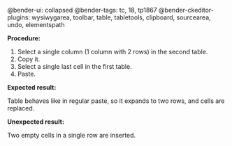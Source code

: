 @bender-ui: collapsed
@bender-tags: tc, 18, tp1867
@bender-ckeditor-plugins: wysiwygarea, toolbar, table, tabletools, clipboard, sourcearea, undo, elementspath

**Procedure:**

1. Select a single column (1 column with 2 rows) in the second table.
2. Copy it.
3. Select a single last cell in the first table.
4. Paste.

**Expected result:**

Table behaves like in regular paste, so it expands to two rows, and cells are replaced.

**Unexpected result:**

Two empty cells in a single row are inserted.
